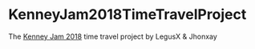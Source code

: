 # KenneyJam2018TimeTravelProject
The [Kenney Jam 2018](https://itch.io/jam/kenney-jam-2018/) time travel project by LegusX &amp; Jhonxay
